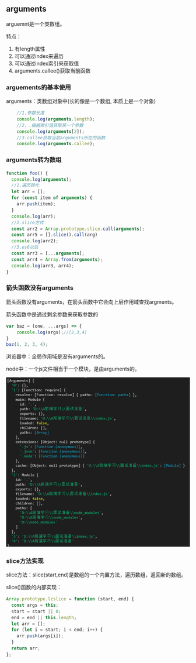 ## arguments

arguemnt是一个类数组。

特点：

1. 有length属性
2. 可以通过index来遍历
3. 可以通过index索引来获取值
4. arguments.callee()获取当前函数

### arguements的基本使用

 arguments：类数组对象中(长的像是一个数组, 本质上是一个对象)

```js
 	//1.参数长度
    console.log(arguments.length);
    //2，.根据索引值获取某一个参数
    console.log(arguments[2]);
    //3.callee获取当前arguments所在的函数
    console.log(arguments.callee);
```

### arguments转为数组

```js
function foo() {
  console.log(arguments);
  //1.遍历转化
  let arr = [];
  for (const item of arguments) {
    arr.push(item);
  }
  console.log(arr);
  //2.slice方式
  const arr2 = Array.prototype.slice.call(arguments);
  const arr5 = [].slice().call(arg)
  console.log(arr2);
  //3.es6以后
  const arr3 = [...arguments];
  const arr4 = Array.from(arguments);
  console.log(arr3, arr4);
}
```

### 箭头函数没有arguments

箭头函数没有arguments，在箭头函数中它会向上层作用域查找argments。

箭头函数中是通过剩余参数来获取参数的

```js
var baz = (one, ...args) => {
    console.log(args);//[2,3,4]
}
baz(1, 2, 3, 4);
```

浏览器中：全局作用域是没有arguments的。

node中：一个js文件相当于一个模块，是由arguments的。

![image-20220323172227113](arguments.assets/image-20220323172227113.png)

### slice方法实现

slice方法：slice(start,end)是数组的一个内置方法，遍历数组，返回新的数组。

slice()函数的内部实现：

```js
Array.prototype.lzslice = function (start, end) {
  const args = this;
  start = start || 0;
  end = end || this.length;
  let arr = [];
  for (let i = start; i < end; i++) {
    arr.push(args[i]);
  }
  return arr;
};
```
